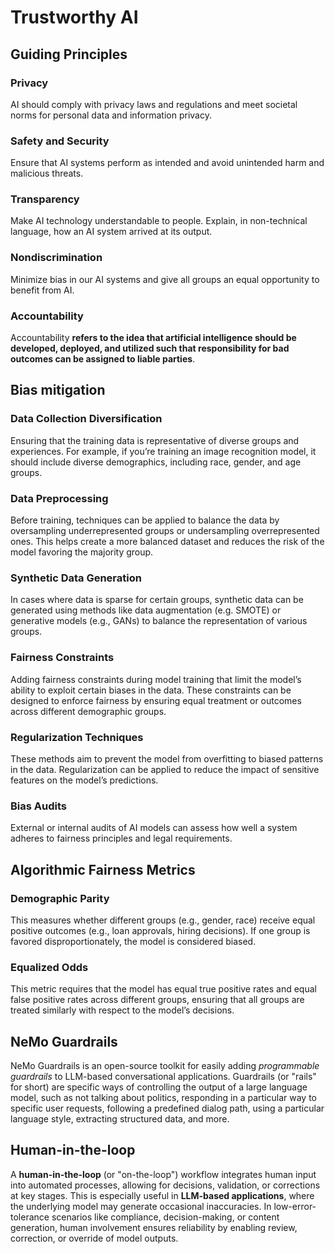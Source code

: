 # Trustworthy AI

## Guiding Principles

### **Privacy**

AI should comply with privacy laws and regulations and meet societal norms for personal data and information privacy.

### **Safety and Security**

Ensure that AI systems perform as intended and avoid unintended harm and malicious threats.

### **Transparency**

Make AI technology understandable to people. Explain, in non-technical language, how an AI system arrived at its output.

### **Nondiscrimination**

Minimize bias in our AI systems and give all groups an equal opportunity to benefit from AI.

### Accountability

Accountability **refers to the idea that artificial intelligence should be developed, deployed, and utilized such that responsibility for bad outcomes can be assigned to liable parties**.

## Bias mitigation

### **Data Collection Diversification**

Ensuring that the training data is representative of diverse groups and experiences. For example, if you’re training an image recognition model, it should include diverse demographics, including race, gender, and age groups.

### **Data Preprocessing**

Before training, techniques can be applied to balance the data by oversampling underrepresented groups or undersampling overrepresented ones. This helps create a more balanced dataset and reduces the risk of the model favoring the majority group.

### **Synthetic Data Generation**

In cases where data is sparse for certain groups, synthetic data can be generated using methods like data augmentation (e.g. SMOTE) or generative models (e.g., GANs) to balance the representation of various groups. 

### Fairness Constraints

Adding fairness constraints during model training that limit the model’s ability to exploit certain biases in the data. These constraints can be designed to enforce fairness by ensuring equal treatment or outcomes across different demographic groups.

### **Regularization Techniques**

These methods aim to prevent the model from overfitting to biased patterns in the data. Regularization can be applied to reduce the impact of sensitive features on the model’s predictions.

### **Bias Audits**

External or internal audits of AI models can assess how well a system adheres to fairness principles and legal requirements.

## Algorithmic Fairness Metrics

### **Demographic Parity**

This measures whether different groups (e.g., gender, race) receive equal positive outcomes (e.g., loan approvals, hiring decisions). If one group is favored disproportionately, the model is considered biased.

### **Equalized Odds**

This metric requires that the model has equal true positive rates and equal false positive rates across different groups, ensuring that all groups are treated similarly with respect to the model’s decisions.

## NeMo Guardrails

NeMo Guardrails is an open-source toolkit for easily adding *programmable guardrails* to LLM-based conversational applications. Guardrails (or "rails" for short) are specific ways of controlling the output of a large language model, such as not talking about politics, responding in a particular way to specific user requests, following a predefined dialog path, using a particular language style, extracting structured data, and more.

## Human-in-the-loop

A **human-in-the-loop** (or "on-the-loop") workflow integrates human input into automated processes, allowing for decisions, validation, or corrections at key stages. This is especially useful in **LLM-based applications**, where the underlying model may generate occasional inaccuracies. In low-error-tolerance scenarios like compliance, decision-making, or content generation, human involvement ensures reliability by enabling review, correction, or override of model outputs.